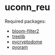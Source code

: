 # uconn_reu

Required packages:
 * [bloom-filter2](https://pypi.org/project/bloom-filter2/) 
 * [treelib](https://treelib.readthedocs.io/en/latest/)
 * [pycryptodome](https://www.pycryptodome.org/en/latest/)
 * [pyoram](https://github.com/ghackebeil/PyORAM)